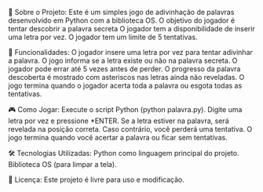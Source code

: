 📌 Sobre o Projeto:
Este é um simples jogo de adivinhação de palavras desenvolvido em Python com a biblioteca OS.
O objetivo do jogador é tentar descobrir a palavra secreta
O jogador tem a disponibilidade de inserir uma letra por vez.
O jogador tem um limite de 5 tentativas.

🚀 Funcionalidades:
O jogador insere uma letra por vez para tentar adivinhar a palavra.
O jogo informa se a letra existe ou não na palavra secreta.
O jogador pode errar até 5 vezes antes de perder.
O progresso da palavra descoberta é mostrado com asteriscos nas letras ainda não reveladas.
O jogo termina quando o jogador acerta toda a palavra ou esgota todas as tentativas.

🎮 Como Jogar:
Execute o script Python (python palavra.py).
Digite uma letra por vez e pressione *ENTER.
Se a letra estiver na palavra, será revelada na posição correta.
Caso contrário, você perderá uma tentativa.
O jogo termina quando você acertar a palavra ou ficar sem tentativas.

🛠 Tecnologias Utilizadas:
Python como linguagem principal do projeto.
Biblioteca OS (para limpar a tela).

📄 Licença:
Este projeto é livre para uso e modificação.
